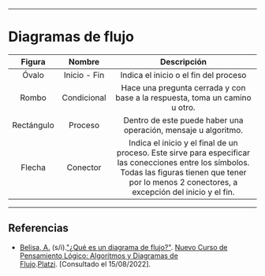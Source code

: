 ***
# Diagramas de flujo

|Figura|Nombre|Descripción|
|:-:|:-:|:-:|
|Óvalo|Inicio - Fin|Indica el inicio o el fin del proceso
|Rombo|Condicional|Hace una pregunta cerrada y con base a la respuesta, toma un camino u otro.
|Rectángulo|Proceso|Dentro de este puede haber una operación, mensaje u algoritmo.|
|Flecha|Conector|Indica el inicio y el final de un proceso. Este sirve para especificar las conecciones entre los símbolos. Todas las figuras tienen que tener por lo menos 2 conectores, a excepción del inicio y el fin.|

---
## Referencias
- [Belisa, A.](https://platzi.com/profesores/anabelisam_/) (s/i).["¿Qué es un diagrama de flujo?"](https://platzi.com/clases/3221-pensamiento-logico/50682-que-es-un-diagrama-de-flujo/). [Nuevo Curso de Pensamiento Lógico: Algoritmos y Diagramas de Flujo](https://platzi.com/cursos/pensamiento-logico/).[Platzi](https://platzi.com/home). [Consultado el 15/08/2022].